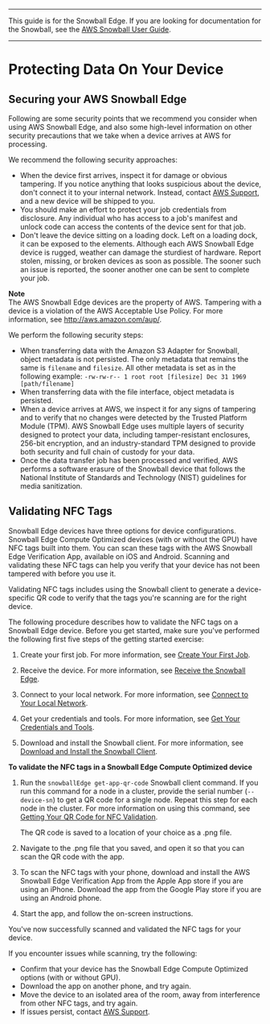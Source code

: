 --------

This guide is for the Snowball Edge\. If you are looking for documentation for the Snowball, see the [AWS Snowball User Guide](https://docs.aws.amazon.com/snowball/latest/ug/whatissnowball.html)\.

--------

# Protecting Data On Your Device<a name="data-protection-device"></a>

## Securing your AWS Snowball Edge<a name="security-considerations"></a>

Following are some security points that we recommend you consider when using AWS Snowball Edge, and also some high\-level information on other security precautions that we take when a device arrives at AWS for processing\.

We recommend the following security approaches:
+ When the device first arrives, inspect it for damage or obvious tampering\. If you notice anything that looks suspicious about the device, don't connect it to your internal network\. Instead, contact [AWS Support](https://aws.amazon.com/premiumsupport/), and a new device will be shipped to you\.
+ You should make an effort to protect your job credentials from disclosure\. Any individual who has access to a job's manifest and unlock code can access the contents of the device sent for that job\.
+ Don't leave the device sitting on a loading dock\. Left on a loading dock, it can be exposed to the elements\. Although each AWS Snowball Edge device is rugged, weather can damage the sturdiest of hardware\. Report stolen, missing, or broken devices as soon as possible\. The sooner such an issue is reported, the sooner another one can be sent to complete your job\.

**Note**  
The AWS Snowball Edge devices are the property of AWS\. Tampering with a device is a violation of the AWS Acceptable Use Policy\. For more information, see [http://aws\.amazon\.com/aup/](http://aws.amazon.com/aup/)\.

We perform the following security steps:
+ When transferring data with the Amazon S3 Adapter for Snowball, object metadata is not persisted\. The only metadata that remains the same is `filename` and `filesize`\. All other metadata is set as in the following example: `-rw-rw-r-- 1 root root [filesize] Dec 31 1969 [path/filename]`
+ When transferring data with the file interface, object metadata is persisted\.
+ When a device arrives at AWS, we inspect it for any signs of tampering and to verify that no changes were detected by the Trusted Platform Module \(TPM\)\. AWS Snowball Edge uses multiple layers of security designed to protect your data, including tamper\-resistant enclosures, 256\-bit encryption, and an industry\-standard TPM designed to provide both security and full chain of custody for your data\. 
+ Once the data transfer job has been processed and verified, AWS performs a software erasure of the Snowball device that follows the National Institute of Standards and Technology \(NIST\) guidelines for media sanitization\.

## Validating NFC Tags<a name="nfc-validation"></a>

Snowball Edge devices have three options for device configurations\. Snowball Edge Compute Optimized devices \(with or without the GPU\) have NFC tags built into them\. You can scan these tags with the AWS Snowball Edge Verification App, available on iOS and Android\. Scanning and validating these NFC tags can help you verify that your device has not been tampered with before you use it\.

Validating NFC tags includes using the Snowball client to generate a device\-specific QR code to verify that the tags you're scanning are for the right device\.

The following procedure describes how to validate the NFC tags on a Snowball Edge device\. Before you get started, make sure you've performed the following first five steps of the getting started exercise:

1. Create your first job\. For more information, see [Create Your First Job](create-job.md)\.

1. Receive the device\. For more information, see [Receive the Snowball Edge](receive-device.md)\.

1. Connect to your local network\. For more information, see [Connect to Your Local Network](getting-started-connect.md)\.

1. Get your credentials and tools\. For more information, see [Get Your Credentials and Tools](get-credentials.md)\.

1. Download and install the Snowball client\. For more information, see [Download and Install the Snowball Client](download-the-client.md)\.

**To validate the NFC tags in a Snowball Edge Compute Optimized device**

1. Run the `snowballEdge get-app-qr-code` Snowball client command\. If you run this command for a node in a cluster, provide the serial number \(`--device-sn`\) to get a QR code for a single node\. Repeat this step for each node in the cluster\. For more information on using this command, see [Getting Your QR Code for NFC Validation](using-client-commands.md#client-qr-code)\.

   The QR code is saved to a location of your choice as a \.png file\.

1.  Navigate to the \.png file that you saved, and open it so that you can scan the QR code with the app\.

1. To scan the NFC tags with your phone, download and install the AWS Snowball Edge Verification App from the Apple App store if you are using an iPhone\. Download the app from the Google Play store if you are using an Android phone\.

1. Start the app, and follow the on\-screen instructions\.

You've now successfully scanned and validated the NFC tags for your device\. 

If you encounter issues while scanning, try the following:
+ Confirm that your device has the Snowball Edge Compute Optimized options \(with or without GPU\)\.
+ Download the app on another phone, and try again\.
+ Move the device to an isolated area of the room, away from interference from other NFC tags, and try again\.
+ If issues persist, contact [AWS Support](https://aws.amazon.com/premiumsupport/)\.